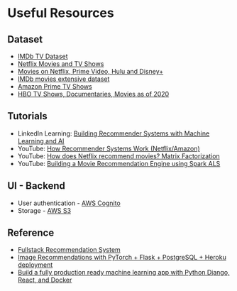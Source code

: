 # Useful Resources

## Dataset
* [IMDb TV Dataset](https://www.kaggle.com/hazimahmed/imdb-tv-dataset?select=TV+Series+Names+with+1k+Votes.csv)
* [Netflix Movies and TV Shows](https://www.kaggle.com/shivamb/netflix-shows)
* [Movies on Netflix, Prime Video, Hulu and Disney+](https://www.kaggle.com/ruchi798/movies-on-netflix-prime-video-hulu-and-disney)
* [IMDb movies extensive dataset](https://www.kaggle.com/stefanoleone992/imdb-extensive-dataset)
* [Amazon Prime TV Shows](https://www.kaggle.com/nilimajauhari/amazon-prime-tv-shows)
* [HBO TV Shows, Documentaries, Movies as of 2020
](https://www.kaggle.com/rishidamarla/hbo-tv-shows-documentaries-movies-as-of-2020)


## Tutorials
* LinkedIn Learning: [Building Recommender Systems with Machine Learning and AI](https://www.linkedin.com/learning/building-recommender-systems-with-machine-learning-and-ai)
* YouTube: [How Recommender Systems Work (Netflix/Amazon)](https://www.youtube.com/watch?v=n3RKsY2H-NE&ab_channel=ArtoftheProblem)
* YouTube: [How does Netflix recommend movies? Matrix Factorization](https://www.youtube.com/watch?v=ZspR5PZemcs)
* YouTube: [Building a Movie Recommendation Engine using Spark ALS](https://www.youtube.com/watch?v=EfHscLaMobY&ab_channel=BinodSumanAcademy)


## UI - Backend
* User authentication - [AWS Cognito](https://aws.amazon.com/cognito/)
* Storage - [AWS S3](https://www.coursera.org/projects/aws-s3-basics?)


## Reference
* [Fullstack Recommendation System](https://github.com/yoongi0428/fullstack_recsys)
* [Image Recommendations with PyTorch + Flask + PostgreSQL + Heroku deployment](https://towardsdatascience.com/image-recommendations-with-pytorch-flask-postgresql-heroku-deployment-206682d06c6b)
* [Build a fully production ready machine learning app with Python Django, React, and Docker](https://towardsdatascience.com/build-a-fully-production-ready-machine-learning-app-with-python-django-react-and-docker-c4d938c251e5)
